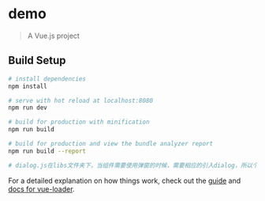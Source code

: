 # demo

> A Vue.js project

## Build Setup

``` bash
# install dependencies
npm install

# serve with hot reload at localhost:8080
npm run dev

# build for production with minification
npm run build

# build for production and view the bundle analyzer report
npm run build --report
```
``` bash
# dialog.js在libs文件夹下，当组件需要使用弹窗的时候，需要相应的引入dialog，所以个人建议，如果是在项目开发中，可以将dialog放在全局定义的方法里面，然后再mian.js里面引用全局定义的方法，便于使用。
```
For a detailed explanation on how things work, check out the [guide](http://vuejs-templates.github.io/webpack/) and [docs for vue-loader](http://vuejs.github.io/vue-loader).
